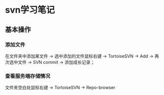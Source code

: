 # svn学习笔记

## 基本操作

### 添加文件

在文件夹中添加某文件 -> 选中添加的文件鼠标右键 -> TortoiseSVN -> Add -> 再次选中文件 -> SVN commit -> 添加成长记录；

### 查看服务端存储情况

文件夹空白处鼠标右键 -> TortoiseSVN -> Repo-browser

